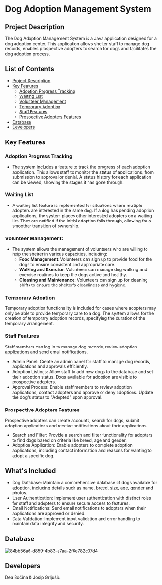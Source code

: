 # Dog Adoption Management System
## Project Description
The Dog Adoption Management System is a Java application designed for a dog adoption center. This application allows shelter staff to manage dog records, enables prospective adopters to search for dogs and facilitates the dog adoption process.

## List of Contents
- [Project Description](#project-description)
- [Key Features](#key-features)
    - [Adoption Progress Tracking](#adoption-progress-tracking)
    - [Waiting List](#waiting-list)
    - [Volunteer Management](#volunteer-management)
    - [Temporary Adoption](#temporary-adoption)
  - [Staff Features](#staff-features)
  - [Prospective Adopters Features](#prospective-adopters-features)
- [Database](#database)
- [Developers](#developers)

## Key Features

### Adoption Progress Tracking
- The system includes a feature to track the progress of each adoption application. This allows staff to monitor the status of applications, from submission to approval or denial. A status history for each application can be viewed, showing the stages it has gone through.

### Waiting List
- A waiting list feature is implemented for situations where multiple adopters are interested in the same dog. If a dog has pending adoption applications, the system places other interested adopters on a waiting list. They are notified if the initial adoption falls through, allowing for a smoother transition of ownership.

### Volunteer Management: 
- The system allows the management of volunteers who are willing to help the shelter in various capacities, including:
  - **Food Management**: Volunteers can sign up to provide food for the dogs to ensure consistent and appropriate care.
  - **Walking and Exercise**: Volunteers can manage dog walking and exercise routines to keep the dogs active and healthy.
  - **Cleaning and Maintenance**: Volunteers can sign up for cleaning shifts to ensure the shelter's cleanliness and hygiene.

### Temporary Adoption
Temporary adoption functionality is included for cases where adopters may only be able to provide temporary care to a dog. The system allows for the creation of temporary adoption records, specifying the duration of the temporary arrangement.

### Staff Features
Staff members can log in to manage dog records, review adoption applications and send email notifications.
- Admin Panel: Create an admin panel for staff to manage dog records, applications and approvals efficiently.
- Adoption Listings: Allow staff to add new dogs to the database and set their adoption status. Dogs available for adoption are visible to prospective adopters.
- Approval Process: Enable staff members to review adoption applications, contact adopters and approve or deny adoptions. Update the dog's status to "Adopted" upon approval.

### Prospective Adopters Features
Prospective adopters can create accounts, search for dogs, submit adoption applications and receive notifications about their applications.
- Search and Filter: Provide a search and filter functionality for adopters to find dogs based on criteria like breed, age and gender.
- Adoption Application: Enable adopters to complete adoption applications, including contact information and reasons for wanting to adopt a specific dog.

## What's Included
- Dog Database: Maintain a comprehensive database of dogs available for adoption, including details such as name, breed, size, age, gender and photos.
- User Authentication: Implement user authentication with distinct roles for staff and adopters to ensure secure access to features.
- Email Notifications: Send email notifications to adopters when their applications are approved or denied.
- Data Validation: Implement input validation and error handling to maintain data integrity and security.

## Database
![84bb56a6-d859-4b83-a7aa-2f6e782c07d4](https://github.com/OSS-Java-Seminar-2023/dog-adoption-management-system/assets/146820239/a045ccb2-70f5-4b72-80b7-83f0e13c969c)


## Developers
Dea Bočina & Josip Grljušić

